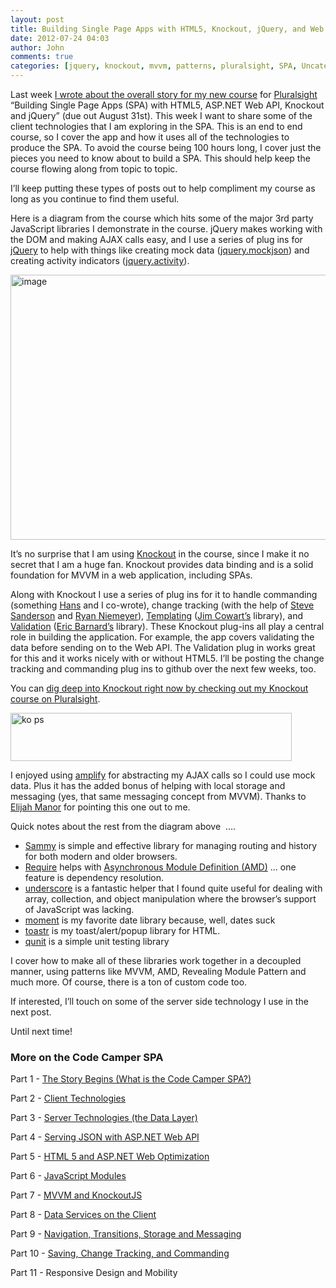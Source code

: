 ```yaml
---
layout: post
title: Building Single Page Apps with HTML5, Knockout, jQuery, and Web API - Part 2 - Client Technologies
date: 2012-07-24 04:03
author: John
comments: true
categories: [jquery, knockout, mvvm, patterns, pluralsight, SPA, Uncategorized]
---
```

<p>Last week <a href="http://jpapa.me/spapost1">I wrote about the overall story for my new course</a> for <a href="http://www.pluralsight.com/">Pluralsight</a> “Building Single Page Apps (SPA) with HTML5, ASP.NET Web API, Knockout and jQuery” (due out August 31st). This week I want to share some of the client technologies that I am exploring in the SPA. This is an end to end course, so I cover the app and how it uses all of the technologies to produce the SPA. To avoid the course being 100 hours long, I cover just the pieces you need to know about to build a SPA. This should help keep the course flowing along from topic to topic.</p> <p>I’ll keep putting these types of posts out to help compliment my course as long as you continue to find them useful.</p> <p>Here is a diagram from the course which hits some of the major 3rd party JavaScript libraries I demonstrate in the course. jQuery makes working with the DOM and making AJAX calls easy, and I use a series of plug ins for <a href="http://jquery.com/">jQuery</a> to help with things like creating mock data (<a href="https://github.com/mennovanslooten/mockJSON">jquery.mockjson</a>) and creating activity indicators (<a href="http://neteye.github.com/activity-indicator.html">jquery.activity</a>).</p> <p><a href="http://images.johnpapa.net/wp-content/uploads/media/Windows-Live-Writer/e0159bea5237_14AA8/image_2.png"><img style="background-image: none; border-right-width: 0px; padding-left: 0px; padding-right: 0px; display: block; float: none; border-top-width: 0px; border-bottom-width: 0px; margin-left: auto; border-left-width: 0px; margin-right: auto; padding-top: 0px" title="image" border="0" alt="image" src="http://images.johnpapa.net/wp-content/uploads/media/Windows-Live-Writer/e0159bea5237_14AA8/image_thumb.png" width="520" height="424"></a></p> <p>It’s no surprise that I am using <a href="http://knockoutjs.com/">Knockout</a> in the course, since I make it no secret that I am a huge fan. Knockout provides data binding and is a solid foundation for MVVM in a web application, including SPAs.</p> <p>Along with Knockout I use a series of plug ins for it to handle commanding (something <a href="https://twitter.com/hfjallemark">Hans</a> and I co-wrote), change tracking (with the help of <a href="https://twitter.com/stevensanderson">Steve Sanderson</a> and <a href="https://twitter.com/RPNiemeyer">Ryan Niemeyer</a>), <a href="https://github.com/ifandelse/Knockout.js-External-Template-Engine">Templating</a> (<a href="https://twitter.com/ifandelse">Jim Cowart’s</a> library), and <a href="https://github.com/ericmbarnard/Knockout-Validation">Validation</a> (<a href="https://twitter.com/ericmbarnard">Eric Barnard’s</a> library). These Knockout plug-ins all play a central role in building the application. For example, the app covers validating the data before sending on to the Web API. The Validation plug in works great for this and it works nicely with or without HTML5. I’ll be posting the change tracking and commanding plug ins to github over the next few weeks, too.</p> <p>You can <a href="http://jpapa.me/komvvm">dig deep into Knockout right now by checking out my Knockout course on Pluralsight</a>.</p> <p><a href="http://jpapa.me/komvvm"><img alt="ko ps" src="http://images.johnpapa.net/wp-content/uploads/media/Windows-Live-Writer/bbe49adbff7e_140DD/ko%20ps_3.png" width="450" height="77"></a></p> <p>I enjoyed using <a href="http://amplifyjs.com/">amplify</a> for abstracting my AJAX calls so I could use mock data. Plus it has the added bonus of helping with local storage and messaging (yes, that same messaging concept from MVVM). Thanks to <a href="https://twitter.com/elijahmanor">Elijah Manor</a> for pointing this one out to me.</p> <p>Quick notes about the rest from the diagram above&nbsp; ….</p> <ul> <li><a href="http://sammyjs.org/">Sammy</a> is simple and effective library for managing routing and history for both modern and older browsers.  <li><a href="http://requirejs.org/">Require</a> helps with <a href="http://addyosmani.com/writing-modular-js/">Asynchronous Module Definition (AMD)</a> … one feature is dependency resolution.  <li><a href="http://underscorejs.org/">underscore</a> is a fantastic helper that I found quite useful for dealing with array, collection, and object manipulation where the browser’s support of JavaScript was lacking.  <li><a href="http://momentjs.com/">moment</a> is my favorite date library because, well, dates suck  <li><a href="https://github.com/CodeSeven/toastr">toastr</a> is my toast/alert/popup library for HTML.  <li><a href="http://docs.jquery.com/QUnit">qunit</a> is a simple unit testing library </li></ul> <p>I cover how to make all of these libraries work together in a decoupled manner, using patterns like MVVM, AMD, Revealing Module Pattern and much more. Of course, there is a ton of custom code too.</p> <p>If interested, I’ll touch on some of the server side technology I use in the next post.</p> <p>Until next time!</p> <h3>More on the Code Camper SPA</h3> <p>Part 1 - <a href="http://jpapa.me/spapost1">The Story Begins (What is the Code Camper SPA?)</a></p> <p>Part 2 - <a href="http://jpapa.me/spapost2">Client Technologies</a></p> <p>Part 3 - <a href="/spapost3">Server Technologies (the Data Layer)</a></p> <p>Part 4 - <a href="http://jpapa.me/spapost4">Serving JSON with ASP.NET Web API</a></p> <p>Part 5 - <a href="http://jpapa.me/spapost5">HTML 5 and ASP.NET Web Optimization</a></p> <p>Part 6 - <a href="http://jpapa.me/spapost6">JavaScript Modules</a></p> <p>Part 7 - <a href="http://jpapa.me/spapost7">MVVM and KnockoutJS</a></p> <p>Part 8 - <a href="http://jpapa.me/spapost8">Data Services on the Client</a></p> <p>Part 9 - <a href="http://jpapa.me/spapost9">Navigation, Transitions, Storage and Messaging</a></p> <p>Part 10 - <a href="http://jpapa.me/spapost10">Saving, Change Tracking, and Commanding</a> </p> <p>Part 11 - Responsive Design and Mobility</p>

